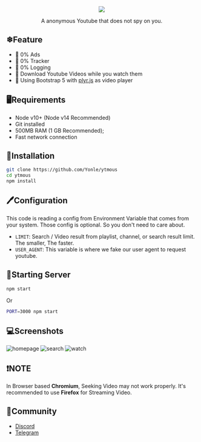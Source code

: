<div align="center">
	<img src="https://github.com/Yonle/ytmous/blob/master/public/banner.png?raw=true">
	<p>A anonymous Youtube that does not spy on you.</p>
</div>

## ❄Feature
- 📰 0% Ads
- 💸 0% Tracker
- 📃 0% Logging
- 📩 Download Youtube Videos while you watch them
- 🔮 Using Bootstrap 5 with [plyr.js](https://plyr.io) as video player

## 🖥Requirements
- Node v10+ (Node v14 Recommended)
- Git installed
- 500MB RAM (1 GB Recommended);
- Fast network connection

## 🎁Installation
```bash
git clone https://github.com/Yonle/ytmous
cd ytmous
npm install
```

## 🖊Configuration
This code is reading a config from Environment Variable that comes from your system. Those config is optional. So you don't need to care about.
- `LIMIT`: Search / Video result from playlist, channel, or search result limit. The smaller, The faster.
- `USER_AGENT`: This variable is where we fake our user agent to request youtube.

## 📡Starting Server
```bash
npm start
```
Or
```bash
PORT=3000 npm start
```

## 💻Screenshots
![homepage](https://github.com/Yonle/ytmous/blob/master/Screenshots/homepage.png?raw=true)
![search](https://github.com/Yonle/ytmous/blob/master/Screenshots/search.png?raw=true)
![watch](https://github.com/Yonle/ytmous/blob/master/Screenshots/watch.png?raw=true)

## ❗NOTE
In Browser based **Chromium**, Seeking Video may not work properly. It's recommended to use **Firefox** for Streaming Video.

## 📠Community
- [Discord](https://discord.gg/9S3ZCDR)
- [Telegram](https://t.me/yonlecoder)
